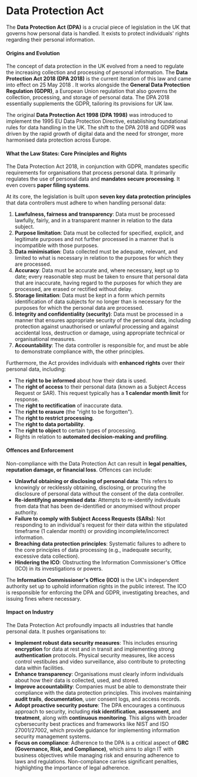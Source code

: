 # Data Protection Act

The **Data Protection Act (DPA)** is a crucial piece of legislation in the UK that governs how personal data is handled. It exists to protect individuals' rights regarding their personal information.

#### Origins and Evolution

The concept of data protection in the UK evolved from a need to regulate the increasing collection and processing of personal information. The **Data Protection Act 2018 (DPA 2018)** is the current iteration of this law and came into effect on 25 May 2018 . It works alongside the **General Data Protection Regulation (GDPR)**, a European Union regulation that also governs the collection, processing, and storage of personal data. The DPA 2018 essentially supplements the GDPR, tailoring its provisions for UK law.

The original **Data Protection Act 1998 (DPA 1998)** was introduced to implement the 1995 EU Data Protection Directive, establishing foundational rules for data handling in the UK. The shift to the DPA 2018 and GDPR was driven by the rapid growth of digital data and the need for stronger, more harmonised data protection across Europe.

#### What the Law States: Core Principles and Rights

The Data Protection Act 2018, in conjunction with GDPR, mandates specific requirements for organisations that process personal data. It primarily regulates the use of personal data and **mandates secure processing**. It even covers **paper filing systems**.

At its core, the legislation is built upon **seven key data protection principles** that data controllers must adhere to when handling personal data:

1. **Lawfulness, fairness and transparency**: Data must be processed lawfully, fairly, and in a transparent manner in relation to the data subject.
2. **Purpose limitation**: Data must be collected for specified, explicit, and legitimate purposes and not further processed in a manner that is incompatible with those purposes.
3. **Data minimisation**: Data collected must be adequate, relevant, and limited to what is necessary in relation to the purposes for which they are processed.
4. **Accuracy**: Data must be accurate and, where necessary, kept up to date; every reasonable step must be taken to ensure that personal data that are inaccurate, having regard to the purposes for which they are processed, are erased or rectified without delay.
5. **Storage limitation**: Data must be kept in a form which permits identification of data subjects for no longer than is necessary for the purposes for which the personal data are processed.
6. **Integrity and confidentiality (security)**: Data must be processed in a manner that ensures appropriate security of the personal data, including protection against unauthorised or unlawful processing and against accidental loss, destruction or damage, using appropriate technical or organisational measures.
7. **Accountability**: The data controller is responsible for, and must be able to demonstrate compliance with, the other principles.

Furthermore, the Act provides individuals with **enhanced rights** over their personal data, including:

- The **right to be informed** about how their data is used.
- The **right of access** to their personal data (known as a Subject Access Request or SAR). This request typically has a **1 calendar month limit** for response.
- The **right to rectification** of inaccurate data.
- The **right to erasure** (the "right to be forgotten").
- The **right to restrict processing**.
- The **right to data portability**.
- The **right to object** to certain types of processing.
- Rights in relation to **automated decision-making and profiling**.

#### Offences and Enforcement

Non-compliance with the Data Protection Act can result in **legal penalties, reputation damage, or financial loss**. Offences can include:

- **Unlawful obtaining or disclosing of personal data**: This refers to knowingly or recklessly obtaining, disclosing, or procuring the disclosure of personal data without the consent of the data controller.
- **Re-identifying anonymised data**: Attempts to re-identify individuals from data that has been de-identified or anonymised without proper authority.
- **Failure to comply with Subject Access Requests (SARs)**: Not responding to an individual's request for their data within the stipulated timeframe (1 calendar month) or providing incomplete/incorrect information.
- **Breaching data protection principles**: Systematic failures to adhere to the core principles of data processing (e.g., inadequate security, excessive data collection).
- **Hindering the ICO**: Obstructing the Information Commissioner's Office (ICO) in its investigations or powers.

The **Information Commissioner's Office (ICO)** is the UK's independent authority set up to uphold information rights in the public interest. The ICO is responsible for enforcing the DPA and GDPR, investigating breaches, and issuing fines where necessary.

#### Impact on Industry

The Data Protection Act profoundly impacts all industries that handle personal data. It pushes organisations to:

- **Implement robust data security measures**: This includes ensuring **encryption** for data at rest and in transit and implementing strong **authentication** protocols. Physical security measures, like access control vestibules and video surveillance, also contribute to protecting data within facilities.
- **Enhance transparency**: Organisations must clearly inform individuals about how their data is collected, used, and stored.
- **Improve accountability**: Companies must be able to demonstrate their compliance with the data protection principles. This involves maintaining **audit trails**, **documentation**, user consent logs, and access records.
- **Adopt proactive security posture**: The DPA encourages a continuous approach to security, including **risk identification**, **assessment**, and **treatment**, along with **continuous monitoring**. This aligns with broader cybersecurity best practices and frameworks like NIST and ISO 27001/27002, which provide guidance for implementing information security management systems.
- **Focus on compliance**: Adherence to the DPA is a critical aspect of **GRC (Governance, Risk, and Compliance)**, which aims to align IT with business objectives while managing risk and ensuring adherence to laws and regulations. Non-compliance carries significant penalties, highlighting the importance of legal adherence.